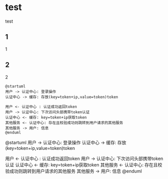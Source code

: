 # test

test


## 1

1

## 2

2

```
@startuml
用户 -> 认证中心: 登录操作
认证中心 -> 缓存: 存放(key=token+ip,value=token)token

用户 <- 认证中心 : 认证成功返回token
用户 -> 认证中心: 下次访问头部携带token认证
认证中心 <- 缓存: key=token+ip获取token
其他服务 <- 认证中心: 存在且校验成功则跳转到用户请求的其他服务
其他服务 -> 用户: 信息
@enduml
```

@startuml
用户 -> 认证中心: 登录操作
认证中心 -> 缓存: 存放(key=token+ip,value=token)token

用户 <- 认证中心 : 认证成功返回token
用户 -> 认证中心: 下次访问头部携带token认证
认证中心 <- 缓存: key=token+ip获取token
其他服务 <- 认证中心: 存在且校验成功则跳转到用户请求的其他服务
其他服务 -> 用户: 信息
@enduml